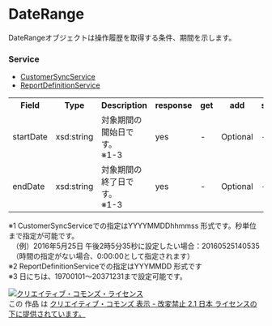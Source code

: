 # DateRange
DateRangeオブジェクトは操作履歴を取得する条件、期間を示します。

### Service
+ [CustomerSyncService](../services/CustomerSyncService.md)
+ [ReportDefinitionService](../services/ReportDefinitionService.md)

<table>
 <tr>
  <th>Field</th>
  <th>Type</th>
  <th>Description</th>
  <th>response</th>
  <th>get</th>
  <th>add</th>
  <th>set</th>
  <th>remove</th>
 </tr>
 <tr>
  <td>startDate</td>
  <td>xsd:string</td>
  <td>対象期間の開始日です。<br>※1-3</td>
  <td>yes</td>
  <td>-</td>
  <td>Optional</td>
  <td>-</td>
  <td>-</td>
 </tr>
 <tr>
  <td>endDate</td>
  <td>xsd:string</td>
  <td>対象期間の終了日です。<br>※1-3</td>
  <td>yes</td>
  <td>-</td>
  <td>Optional</td>
  <td>-</td>
  <td>-</td>
 </tr>
</table>
※1 CustomerSyncServiceでの指定はYYYYMMDDhhmmss 形式です。秒単位まで指定が可能です。<br>
　（例）2016年5月25日 午後2時5分35秒に設定したい場合：20160525140535<br>
　（時間の指定がない場合、0:00:00として指定されます）<br>
※2 ReportDefinitionServiceでの指定はYYYMMDD 形式です<br>
※3 日にちは、19700101～20371231まで設定可能です。<br>

<a rel="license" href="http://creativecommons.org/licenses/by-nd/2.1/jp/"><img alt="クリエイティブ・コモンズ・ライセンス" style="border-width:0" src="https://i.creativecommons.org/l/by-nd/2.1/jp/88x31.png" /></a><br />この 作品 は <a rel="license" href="http://creativecommons.org/licenses/by-nd/2.1/jp/">クリエイティブ・コモンズ 表示 - 改変禁止 2.1 日本 ライセンスの下に提供されています。</a>
